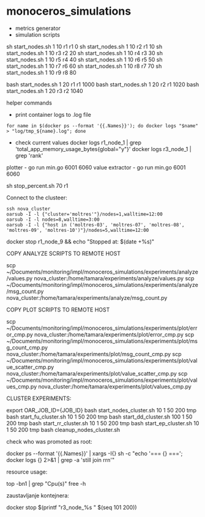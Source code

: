 # monoceros_simulations

- metrics generator
- simulation scripts

sh start_nodes.sh 1 10 r1 r1 0
sh start_nodes.sh 1 10 r2 r1 10
sh start_nodes.sh 1 10 r3 r2 20
sh start_nodes.sh 1 10 r4 r3 30
sh start_nodes.sh 1 10 r5 r4 40
sh start_nodes.sh 1 10 r6 r5 50
sh start_nodes.sh 1 10 r7 r6 60
sh start_nodes.sh 1 10 r8 r7 70
sh start_nodes.sh 1 10 r9 r8 80

bash start_nodes.sh 1 20 r1 r1 1000
bash start_nodes.sh 1 20 r2 r1 1020
bash start_nodes.sh 1 20 r3 r2 1040

helper commands
- print container logs to .log file
```shell
for name in $(docker ps --format '{{.Names}}'); do docker logs "$name" > "log/tmp_${name}.log"; done
```
- check current values
    docker logs r1_node_1 | grep 'total_app_memory_usage_bytes{global=\"y\"}'
    docker logs r3_node_1 | grep 'rank'

plotter - go run min.go 6001 6060
value extractor - go run min.go 6001 6060

sh stop_percent.sh 70 r1

Connect to the clusteer:

    ssh nova_cluster
    oarsub -I -l {"cluster='moltres'"}/nodes=1,walltime=12:00
    oarsub -I -l nodes=8,walltime=3:00
    oarsub -I -l {"host in ('moltres-03', 'moltres-07', 'moltres-08', 'moltres-09', 'moltres-10')"}/nodes=5,walltime=12:00

docker stop r1_node_9 && echo "Stopped at: $(date +%s)"

COPY ANALYZE SCRIPTS TO REMOTE HOST

scp ~/Documents/monitoring/impl/monoceros_simulations/experiments/analyze/values.py nova_cluster:/home/tamara/experiments/analyze/values.py
scp ~/Documents/monitoring/impl/monoceros_simulations/experiments/analyze/msg_count.py nova_cluster:/home/tamara/experiments/analyze/msg_count.py

COPY PLOT SCRIPTS TO REMOTE HOST

scp ~/Documents/monitoring/impl/monoceros_simulations/experiments/plot/error_cmp.py nova_cluster:/home/tamara/experiments/plot/error_cmp.py
scp ~/Documents/monitoring/impl/monoceros_simulations/experiments/plot/msg_count_cmp.py nova_cluster:/home/tamara/experiments/plot/msg_count_cmp.py
scp ~/Documents/monitoring/impl/monoceros_simulations/experiments/plot/value_scatter_cmp.py nova_cluster:/home/tamara/experiments/plot/value_scatter_cmp.py
scp ~/Documents/monitoring/impl/monoceros_simulations/experiments/plot/values_cmp.py nova_cluster:/home/tamara/experiments/plot/values_cmp.py

CLUSTER EXPERIMENTS:

export OAR_JOB_ID={JOB_ID}
bash start_nodes_cluster.sh 10 1 50 200 tmp
bash start_fu_cluster.sh 10 1 50 200 tmp
bash start_dd_cluster.sh 100 1 50 200 tmp
bash start_rr_cluster.sh 10 1 50 200 tmp
bash start_ep_cluster.sh 10 1 50 200 tmp
bash cleanup_nodes_cluster.sh

check who was promoted as root:

docker ps --format '{{.Names}}' | xargs -I{} sh -c "echo '=== {} ==='; docker logs {} 2>&1 | grep -a 'still join rrn'"

resource usage:

top -bn1 | grep "Cpu(s)"
free -h

zaustavljanje kontejnera:

docker stop $(printf "r3_node_%s " $(seq 101 200))